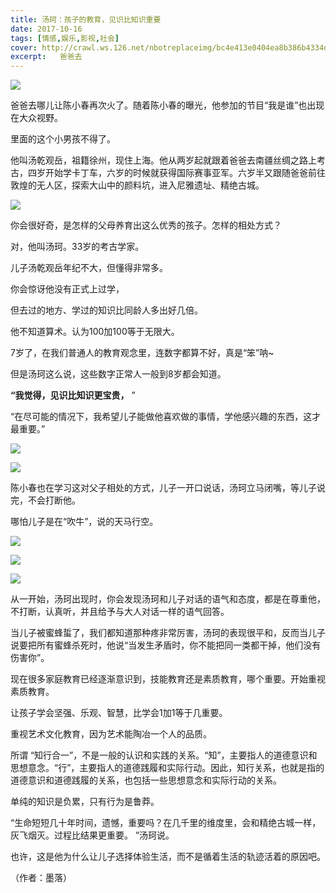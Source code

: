 ```yaml
---
title: 汤珂：孩子的教育，见识比知识重要
date: 2017-10-16
tags: [情感,娱乐,影视,社会]
cover: http://crawl.ws.126.net/nbotreplaceimg/bc4e413e0404ea8b386b4334d5ba150d/4ac3ab90e039ef1f38e917c60f8a5791.jpg
excerpt:   爸爸去
---
```

![](http://crawl.ws.126.net/nbotreplaceimg/bc4e413e0404ea8b386b4334d5ba150d/4ac3ab90e039ef1f38e917c60f8a5791.jpg)  

爸爸去哪儿让陈小春再次火了。随着陈小春的曝光，他参加的节目“我是谁”也出现在大众视野。

里面的这个小男孩不得了。

他叫汤乾观岳，祖籍徐州，现住上海。他从两岁起就跟着爸爸去南疆丝绸之路上考古，四岁开始学卡丁车，六岁的时候就获得国际赛事亚军。六岁半又跟随爸爸前往敦煌的无人区，探索大山中的颜料坑，进入尼雅遗址、精绝古城。

![](http://crawl.ws.126.net/nbotreplaceimg/bc4e413e0404ea8b386b4334d5ba150d/0027fcb7b95ccb4ede157199e199376c.jpg)  

你会很好奇，是怎样的父母养育出这么优秀的孩子。怎样的相处方式？

对，他叫汤珂。33岁的考古学家。

儿子汤乾观岳年纪不大，但懂得非常多。

你会惊讶他没有正式上过学，

但去过的地方、学过的知识比同龄人多出好几倍。

他不知道算术。认为100加100等于无限大。

7岁了，在我们普通人的教育观念里，连数字都算不好，真是“笨”呐~

但是汤珂这么说，这些数字正常人一般到8岁都会知道。

**“我觉得，见识比知识更宝贵，** ”

“在尽可能的情况下，我希望儿子能做他喜欢做的事情，学他感兴趣的东西，这才最重要。”

![](http://crawl.ws.126.net/nbotreplaceimg/d750efec789e0ae40cef6e34bd6e8997/d6b7b7e135ee622b2bc2ac930eb6c91f.jpg)  

![](http://crawl.ws.126.net/nbotreplaceimg/bc4e413e0404ea8b386b4334d5ba150d/6e068e9733a27df5aea862b7898a658d.jpg)  

陈小春也在学习这对父子相处的方式，儿子一开口说话，汤珂立马闭嘴，等儿子说完，不会打断他。

哪怕儿子是在“吹牛”，说的天马行空。

![](http://crawl.ws.126.net/nbotreplaceimg/bc4e413e0404ea8b386b4334d5ba150d/68434c8f51627b805c21c7903d5f0c84.jpg)  

![](http://crawl.ws.126.net/nbotreplaceimg/bc4e413e0404ea8b386b4334d5ba150d/32a26d31d7495e86c4800f11088e9b7e.jpg)  

![](http://crawl.ws.126.net/nbotreplaceimg/49dc115816087eac67b3eab55e507b87/352346b48c976daf33bf68e44cfb51b0.jpg)  

从一开始，汤珂出现时，你会发现汤珂和儿子对话的语气和态度，都是在尊重他，不打断，认真听，并且给予与大人对话一样的语气回答。

当儿子被蜜蜂蜇了，我们都知道那种疼非常厉害，汤珂的表现很平和，反而当儿子说要把所有蜜蜂杀死时，他说“当发生矛盾时，你不能把同一类都干掉，他们没有伤害你”。

现在很多家庭教育已经逐渐意识到，技能教育还是素质教育，哪个重要。开始重视素质教育。  

让孩子学会坚强、乐观、智慧，比学会1加1等于几重要。

重视艺术文化教育，因为艺术能陶冶一个人的品质。

所谓
“知行合一”，不是一般的认识和实践的关系。“知”，主要指人的道德意识和思想意念。“行”，主要指人的道德践履和实际行动。因此，知行关系，也就是指的道德意识和道德践履的关系，也包括一些思想意念和实际行动的关系。

单纯的知识是负累，只有行为是鲁莽。

“生命短短几十年时间，遗憾，重要吗？在几千里的维度里，会和精绝古城一样，灰飞烟灭。过程比结果更重要。 ”汤珂说。

也许，这是他为什么让儿子选择体验生活，而不是循着生活的轨迹活着的原因吧。

（作者：墨落）

